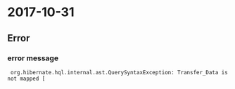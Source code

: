 # 2017-10-31

## Error

### error message
```
 org.hibernate.hql.internal.ast.QuerySyntaxException: Transfer_Data is not mapped [
```
